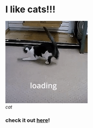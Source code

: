 # I like cats!!!

<div aliign="center">
<img src="./images/loadingcats.gif"></img>
<br>
<i>cat</i></div>

### check it out [here](https://velox0.github.io/gatto/)!
